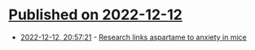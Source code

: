 # [Published on 2022-12-12](index.md)

* [2022-12-12, 20:57:21](https://news.ycombinator.com/item?id=33960158) - [Research links aspartame to anxiety in mice](https://news.fsu.edu/news/university-news/2022/12/08/fsu-research-links-common-sweetener-with-anxiety/)
